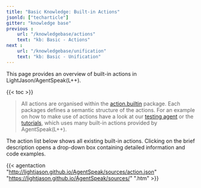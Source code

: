 ```yaml
---
title: "Basic Knowledge: Built-in Actions"
jsonld: ["techarticle"]
gitter: "knowledge base"
previous :
    url: "/knowledgebase/actions"
    text: "kb: Basic - Actions"
next :
    url: "/knowledgebase/unification"
    text: "kb: Basic - Unification"
---
```


This page provides an overview of built-in actions in LightJason/AgentSpeak(L++).

<!--more-->

{{< toc >}}

> All actions are organised within the [action.builtin](http://lightjason.github.io/AgentSpeak/sources/d7/d4b/namespaceorg_1_1lightjason_1_1agentspeak_1_1action_1_1builtin.htm) package. 
> Each packages defines a semantic structure of the actions.
> For an example on how to make use of actions have a look at our [testing agent](https://github.com/LightJason/AgentSpeak/blob/master/src/test/resources/agent/complete.asl) or the [tutorials](/tutorials), which uses many built-in actions provided by AgentSpeak(L++).

The action list below shows all existing built-in actions.
Clicking on the brief description opens a drop-down box containing detailed information and code examples.

{{< agentaction "http://lightjason.github.io/AgentSpeak/sources/action.json" "https://lightjason.github.io/AgentSpeak/sources/" ".htm" >}}
